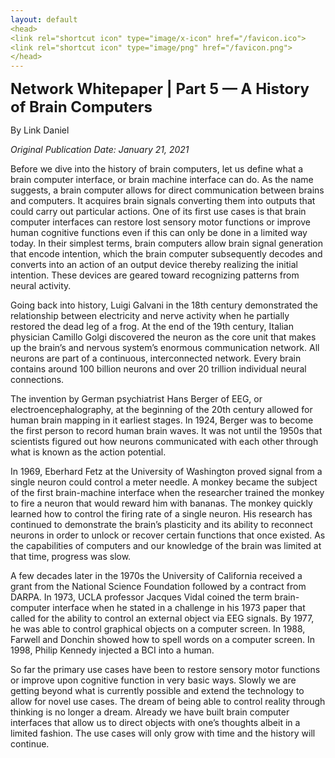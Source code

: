 ```yaml
---
layout: default
<head>
<link rel="shortcut icon" type="image/x-icon" href="/favicon.ico">
<link rel="shortcut icon" type="image/png" href="/favicon.png">
</head>
---
```


<b><font size="5">Network Whitepaper | Part 5 — A History of Brain Computers</font></b>

By Link Daniel

<i>Original Publication Date: January 21, 2021</i>

Before we dive into the history of brain computers, let us define what a brain computer interface, or brain machine interface can do. As the name suggests, a brain computer allows for direct communication between brains and computers. It acquires brain signals converting them into outputs that could carry out particular actions. One of its first use cases is that brain computer interfaces can restore lost sensory motor functions or improve human cognitive functions even if this can only be done in a limited way today. In their simplest terms, brain computers allow brain signal generation that encode intention, which the brain computer subsequently decodes and converts into an action of an output device thereby realizing the initial intention. These devices are geared toward recognizing patterns from neural activity.

Going back into history, Luigi Galvani in the 18th century demonstrated the relationship between electricity and nerve activity when he partially restored the dead leg of a frog. At the end of the 19th century, Italian physician Camillo Golgi discovered the neuron as the core unit that makes up the brain’s and nervous system’s enormous communication network. All neurons are part of a continuous, interconnected network. Every brain contains around 100 billion neurons and over 20 trillion individual neural connections.

The invention by German psychiatrist Hans Berger of EEG, or electroencephalography, at the beginning of the 20th century allowed for human brain mapping in it earliest stages. In 1924, Berger was to become the first person to record human brain waves. It was not until the 1950s that scientists figured out how neurons communicated with each other through what is known as the action potential.

In 1969, Eberhard Fetz at the University of Washington proved signal from a single neuron could control a meter needle. A monkey became the subject of the first brain-machine interface when the researcher trained the monkey to fire a neuron that would reward him with bananas. The monkey quickly learned how to control the firing rate of a single neuron. His research has continued to demonstrate the brain’s plasticity and its ability to reconnect neurons in order to unlock or recover certain functions that once existed. As the capabilities of computers and our knowledge of the brain was limited at that time, progress was slow.

A few decades later in the 1970s the University of California received a grant from the National Science Foundation followed by a contract from DARPA. In 1973, UCLA professor Jacques Vidal coined the term brain-computer interface when he stated in a challenge in his 1973 paper that called for the ability to control an external object via EEG signals. By 1977, he was able to control graphical objects on a computer screen. In 1988, Farwell and Donchin showed how to spell words on a computer screen. In 1998, Philip Kennedy injected a BCI into a human.

So far the primary use cases have been to restore sensory motor functions or improve upon cognitive function in very basic ways. Slowly we are getting beyond what is currently possible and extend the technology to allow for novel use cases. The dream of being able to control reality through thinking is no longer a dream. Already we have built brain computer interfaces that allow us to direct objects with one’s thoughts albeit in a limited fashion. The use cases will only grow with time and the history will continue.
